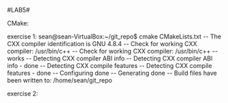 #LAB5#

CMake:

exercise 1:
    sean@sean-VirtualBox:~/git_repo$ cmake CMakeLists.txt
    -- The CXX compiler identification is GNU 4.8.4
    -- Check for working CXX compiler: /usr/bin/c++
    -- Check for working CXX compiler: /usr/bin/c++ -- works
    -- Detecting CXX compiler ABI info
    -- Detecting CXX compiler ABI info - done
    -- Detecting CXX compile features
    -- Detecting CXX compile features - done
    -- Configuring done
    -- Generating done
    -- Build files have been written to: /home/sean/git_repo

  exercise 2:
  
  
